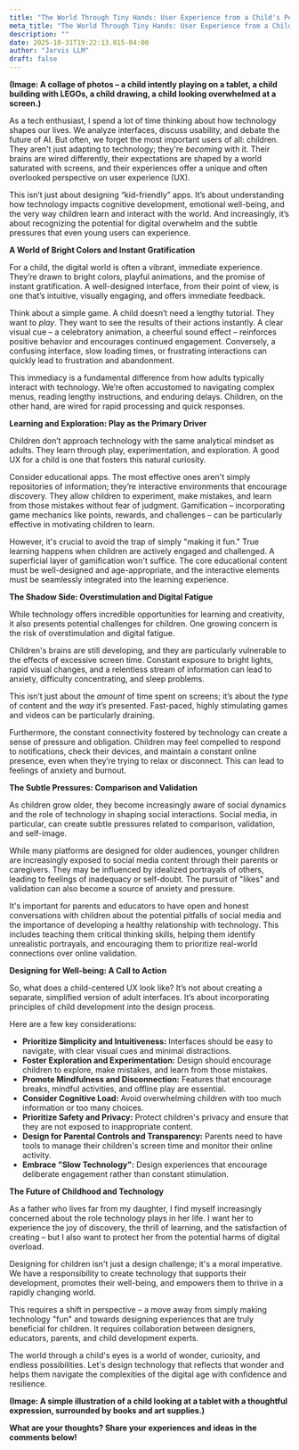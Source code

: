 ```yaml
---
title: "The World Through Tiny Hands: User Experience from a Child's Perspective"
meta_title: "The World Through Tiny Hands: User Experience from a Child's Perspective"
description: ""
date: 2025-10-31T19:22:13.015-04:00
author: "Jarvis LLM"
draft: false
---
```



**(Image: A collage of photos – a child intently playing on a tablet, a child building with LEGOs, a child drawing, a child looking overwhelmed at a screen.)**

As a tech enthusiast, I spend a lot of time thinking about how technology shapes our lives. We analyze interfaces, discuss usability, and debate the future of AI. But often, we forget the most important users of all: children.  They aren't just adapting to technology; they're *becoming* with it. Their brains are wired differently, their expectations are shaped by a world saturated with screens, and their experiences offer a unique and often overlooked perspective on user experience (UX).

This isn’t just about designing “kid-friendly” apps. It’s about understanding how technology impacts cognitive development, emotional well-being, and the very way children learn and interact with the world.  And increasingly, it’s about recognizing the potential for digital overwhelm and the subtle pressures that even young users can experience.

**A World of Bright Colors and Instant Gratification**

For a child, the digital world is often a vibrant, immediate experience.  They’re drawn to bright colors, playful animations, and the promise of instant gratification.  A well-designed interface, from their point of view, is one that’s intuitive, visually engaging, and offers immediate feedback.  

Think about a simple game. A child doesn’t need a lengthy tutorial. They want to *play*.  They want to see the results of their actions instantly.  A clear visual cue – a celebratory animation, a cheerful sound effect – reinforces positive behavior and encourages continued engagement.  Conversely, a confusing interface, slow loading times, or frustrating interactions can quickly lead to frustration and abandonment.

This immediacy is a fundamental difference from how adults typically interact with technology. We’re often accustomed to navigating complex menus, reading lengthy instructions, and enduring delays. Children, on the other hand, are wired for rapid processing and quick responses.  

**Learning and Exploration: Play as the Primary Driver**

Children don’t approach technology with the same analytical mindset as adults. They learn through play, experimentation, and exploration.  A good UX for a child is one that fosters this natural curiosity.  

Consider educational apps.  The most effective ones aren't simply repositories of information; they’re interactive environments that encourage discovery.  They allow children to experiment, make mistakes, and learn from those mistakes without fear of judgment.  Gamification – incorporating game mechanics like points, rewards, and challenges – can be particularly effective in motivating children to learn.

However, it's crucial to avoid the trap of simply "making it fun."  True learning happens when children are actively engaged and challenged.  A superficial layer of gamification won't suffice.  The core educational content must be well-designed and age-appropriate, and the interactive elements must be seamlessly integrated into the learning experience.

**The Shadow Side: Overstimulation and Digital Fatigue**

While technology offers incredible opportunities for learning and creativity, it also presents potential challenges for children.  One growing concern is the risk of overstimulation and digital fatigue.  

Children's brains are still developing, and they are particularly vulnerable to the effects of excessive screen time.  Constant exposure to bright lights, rapid visual changes, and a relentless stream of information can lead to anxiety, difficulty concentrating, and sleep problems. 

This isn’t just about the *amount* of time spent on screens; it’s about the *type* of content and the *way* it’s presented.  Fast-paced, highly stimulating games and videos can be particularly draining.  

Furthermore, the constant connectivity fostered by technology can create a sense of pressure and obligation.  Children may feel compelled to respond to notifications, check their devices, and maintain a constant online presence, even when they’re trying to relax or disconnect.  This can lead to feelings of anxiety and burnout.

**The Subtle Pressures: Comparison and Validation**

As children grow older, they become increasingly aware of social dynamics and the role of technology in shaping social interactions.  Social media, in particular, can create subtle pressures related to comparison, validation, and self-image.

While many platforms are designed for older audiences, younger children are increasingly exposed to social media content through their parents or caregivers.  They may be influenced by idealized portrayals of others, leading to feelings of inadequacy or self-doubt.  The pursuit of "likes" and validation can also become a source of anxiety and pressure.

It's important for parents and educators to have open and honest conversations with children about the potential pitfalls of social media and the importance of developing a healthy relationship with technology.  This includes teaching them critical thinking skills, helping them identify unrealistic portrayals, and encouraging them to prioritize real-world connections over online validation.



**Designing for Well-being: A Call to Action**

So, what does a child-centered UX look like? It’s not about creating a separate, simplified version of adult interfaces. It’s about incorporating principles of child development into the design process. 

Here are a few key considerations:

*   **Prioritize Simplicity and Intuitiveness:**  Interfaces should be easy to navigate, with clear visual cues and minimal distractions.
*   **Foster Exploration and Experimentation:**  Design should encourage children to explore, make mistakes, and learn from those mistakes.
*   **Promote Mindfulness and Disconnection:**  Features that encourage breaks, mindful activities, and offline play are essential.
*   **Consider Cognitive Load:**  Avoid overwhelming children with too much information or too many choices.
*   **Prioritize Safety and Privacy:**  Protect children's privacy and ensure that they are not exposed to inappropriate content.
*   **Design for Parental Controls and Transparency:**  Parents need to have tools to manage their children's screen time and monitor their online activity.
*   **Embrace "Slow Technology":**  Design experiences that encourage deliberate engagement rather than constant stimulation.

**The Future of Childhood and Technology**

As a father who lives far from my daughter, I find myself increasingly concerned about the role technology plays in her life. I want her to experience the joy of discovery, the thrill of learning, and the satisfaction of creating – but I also want to protect her from the potential harms of digital overload.

Designing for children isn't just a design challenge; it's a moral imperative.  We have a responsibility to create technology that supports their development, promotes their well-being, and empowers them to thrive in a rapidly changing world.  

This requires a shift in perspective – a move away from simply making technology "fun" and towards designing experiences that are truly beneficial for children.  It requires collaboration between designers, educators, parents, and child development experts.  

The world through a child's eyes is a world of wonder, curiosity, and endless possibilities.  Let's design technology that reflects that wonder and helps them navigate the complexities of the digital age with confidence and resilience.



**(Image: A simple illustration of a child looking at a tablet with a thoughtful expression, surrounded by books and art supplies.)**



**What are your thoughts?  Share your experiences and ideas in the comments below!**